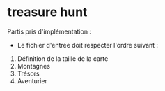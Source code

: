 # treasure hunt

Partis pris d'implémentation : 
- Le fichier d'entrée doit respecter l'ordre suivant :  
1. Définition de la taille de la carte 
2. Montagnes
3. Trésors
4. Aventurier
